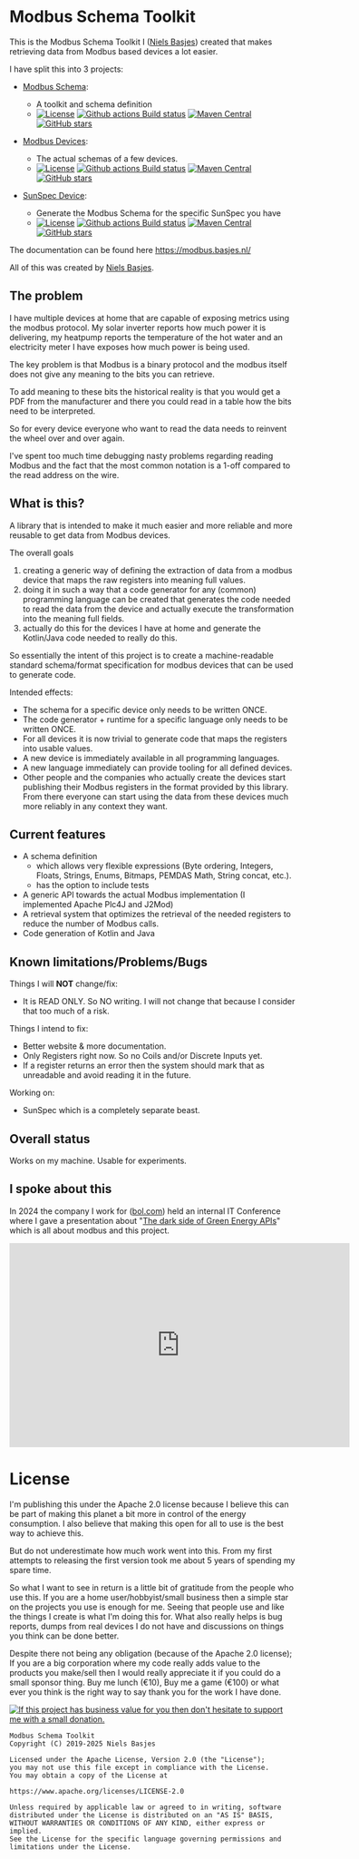 # Modbus Schema Toolkit
This is the Modbus Schema Toolkit I ([Niels Basjes](https://niels.basjes.nl)) created that makes retrieving data from Modbus based devices a lot easier.

I have split this into 3 projects:
- [Modbus Schema](https://github.com/nielsbasjes/modbus-schema):
  - A toolkit and schema definition
  - [![License](https://img.shields.io/:license-apache-blue.svg)](https://www.apache.org/licenses/LICENSE-2.0.html) [![Github actions Build status](https://img.shields.io/github/actions/workflow/status/nielsbasjes/modbus-schema/build.yml?branch=main&label=main%20branch)](https://github.com/nielsbasjes/modbus-schema/actions) [![Maven Central](https://img.shields.io/maven-central/v/nl.basjes.modbus/modbus-schema-parent.svg?label=Maven%20Central)](https://central.sonatype.com/namespace/nl.basjes.modbus)
    [![GitHub stars](https://img.shields.io/github/stars/nielsbasjes/modbus-schema?label=GitHub%20stars)](https://github.com/nielsbasjes/modbus-schema/stargazers)

- [Modbus Devices](https://github.com/nielsbasjes/modbus-devices):
  - The actual schemas of a few devices.
  - [![License](https://img.shields.io/:license-apache-blue.svg)](https://www.apache.org/licenses/LICENSE-2.0.html) [![Github actions Build status](https://img.shields.io/github/actions/workflow/status/nielsbasjes/modbus-devices/build.yml?branch=main&label=main%20branch)](https://github.com/nielsbasjes/modbus-devices/actions) [![Maven Central](https://img.shields.io/maven-central/v/nl.basjes.modbus.devices/modbus-device-schemas-parent.svg?label=Maven%20Central)](https://central.sonatype.com/namespace/nl.basjes.modbus.devices)
    [![GitHub stars](https://img.shields.io/github/stars/nielsbasjes/modbus-devices?label=GitHub%20stars)](https://github.com/nielsbasjes/modbus-devices/stargazers)

- [SunSpec Device](https://github.com/nielsbasjes/sunspec-device):
  - Generate the Modbus Schema for the specific SunSpec you have
  - [![License](https://img.shields.io/:license-apache-blue.svg)](https://www.apache.org/licenses/LICENSE-2.0.html) [![Github actions Build status](https://img.shields.io/github/actions/workflow/status/nielsbasjes/sunspec-device/build.yml?branch=main&label=main%20branch)](https://github.com/nielsbasjes/sunspec-device/actions) [![Maven Central](https://img.shields.io/maven-central/v/nl.basjes.modbus.devices/sunspec-device-parent.svg?label=Maven%20Central)](https://central.sonatype.com/namespace/nl.basjes.sunspec)
    [![GitHub stars](https://img.shields.io/github/stars/nielsbasjes/sunspec-device?label=GitHub%20stars)](https://github.com/nielsbasjes/sunspec-device/stargazers)

The documentation can be found here https://modbus.basjes.nl/

All of this was created by [Niels Basjes](https://niels.basjes.nl/).

## The problem
I have multiple devices at home that are capable of exposing metrics using the modbus protocol.
My solar inverter reports how much power it is delivering, my heatpump reports the temperature of the hot water and an electricity meter I have exposes how much power is being used.

The key problem is that Modbus is a binary protocol and the modbus itself does not give any meaning to the bits you can retrieve.

To add meaning to these bits the historical reality is that you would get a PDF from the manufacturer and there you could read in a table how the bits need to be interpreted.

So for every device everyone who want to read the data needs to reinvent the wheel over and over again.

I've spent too much time debugging nasty problems regarding reading Modbus and the fact that the most common notation is a 1-off compared to the read address on the wire.

## What is this?
A library that is intended to make it much easier and more reliable and more reusable to get data from Modbus devices.

The overall goals
1. creating a generic way of defining the extraction of data from a modbus device that maps the raw registers into meaning full values.
2. doing it in such a way that a code generator for any (common) programming language can be created that generates the code needed to read the data from the device and actually execute the transformation into the meaning full fields.
3. actually do this for the devices I have at home and generate the Kotlin/Java code needed to really do this.

So essentially the intent of this project is to create a machine-readable standard schema/format specification for modbus devices that can be used to generate code.

Intended effects:
- The schema for a specific device only needs to be written ONCE.
- The code generator + runtime for a specific language only needs to be written ONCE.
- For all devices it is now trivial to generate code that maps the registers into usable values.
- A new device is immediately available in all programming languages.
- A new language immediately can provide tooling for all defined devices.
- Other people and the companies who actually create the devices start publishing their Modbus registers in the format provided by this library. From there everyone can start using the data from these devices much more reliably in any context they want.

## Current features
- A schema definition
  - which allows very flexible expressions (Byte ordering, Integers, Floats, Strings, Enums, Bitmaps, PEMDAS Math, String concat, etc.).
  - has the option to include tests
- A generic API towards the actual Modbus implementation (I implemented Apache Plc4J and J2Mod)
- A retrieval system that optimizes the retrieval of the needed registers to reduce the number of Modbus calls.
- Code generation of Kotlin and Java

## Known limitations/Problems/Bugs

Things I will **NOT** change/fix:
- It is READ ONLY. So NO writing. I will not change that because I consider that too much of a risk.

Things I intend to fix:
- Better website & more documentation.
- Only Registers right now. So no Coils and/or Discrete Inputs yet.
- If a register returns an error then the system should mark that as unreadable and avoid reading it in the future.

Working on:
- SunSpec which is a completely separate beast.

## Overall status
Works on my machine. Usable for experiments.

## I spoke about this

In 2024 the company I work for ([bol.com](https://partner.bol.com/click/click?p=2&t=url&s=2483&f=TXL&url=https%3A%2F%2Fwww.bol.com%2Fnl%2Fnl%2F&name=Modbus)) held an internal IT Conference where I gave a presentation about "[The dark side of Green Energy APIs](https://youtu.be/CHVktAbJbHc)" which is all about modbus and this project.

<iframe width="600" height="360" src="https://www.youtube.com/embed/CHVktAbJbHc" title="The dark side of Green Energy APIs" frameborder="0" allow="accelerometer; autoplay; clipboard-write; encrypted-media; gyroscope; picture-in-picture; web-share" referrerpolicy="strict-origin-when-cross-origin" allowfullscreen></iframe>

# License
I'm publishing this under the Apache 2.0 license because I believe this can be part of making this planet a bit more in control of the energy consumption.
I also believe that making this open for all to use is the best way to achieve this.

But do not underestimate how much work went into this. From my first attempts to releasing the first version took me about 5 years of spending my spare time.

So what I want to see in return is a little bit of gratitude from the people who use this.
If you are a home user/hobbyist/small business then a simple star on the projects you use is enough for me. Seeing that people use and like the things I create is what I'm doing this for.
What also really helps is bug reports, dumps from real devices I do not have and discussions on things you think can be done better.

Despite there not being any obligation (because of the Apache 2.0 license); If you are a big corporation where my code really adds value to the products you make/sell then I would really appreciate it if you could do a small sponsor thing. Buy me lunch (€10), Buy me a game (€100) or what ever you think is the right way to say thank you for the work I have done.

[![If this project has business value for you then don't hesitate to support me with a small donation.](https://img.shields.io/badge/Sponsor%20me-via%20Github-red.svg)](https://github.com/sponsors/nielsbasjes)

    Modbus Schema Toolkit
    Copyright (C) 2019-2025 Niels Basjes

    Licensed under the Apache License, Version 2.0 (the "License");
    you may not use this file except in compliance with the License.
    You may obtain a copy of the License at

    https://www.apache.org/licenses/LICENSE-2.0

    Unless required by applicable law or agreed to in writing, software
    distributed under the License is distributed on an "AS IS" BASIS,
    WITHOUT WARRANTIES OR CONDITIONS OF ANY KIND, either express or implied.
    See the License for the specific language governing permissions and
    limitations under the License.
